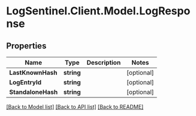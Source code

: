 # LogSentinel.Client.Model.LogResponse
## Properties

Name | Type | Description | Notes
------------ | ------------- | ------------- | -------------
**LastKnownHash** | **string** |  | [optional] 
**LogEntryId** | **string** |  | [optional] 
**StandaloneHash** | **string** |  | [optional] 

[[Back to Model list]](../README.md#documentation-for-models) [[Back to API list]](../README.md#documentation-for-api-endpoints) [[Back to README]](../README.md)

